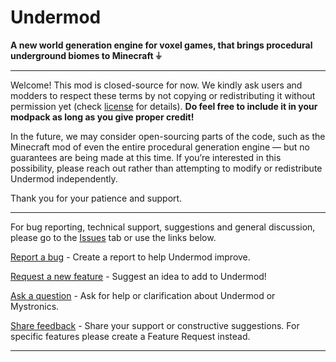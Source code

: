 # Undermod

**A new world generation engine for voxel games, that brings procedural underground biomes to Minecraft ⏚**

---

Welcome! This mod is closed-source for now. We kindly ask users and modders to respect these terms by not copying or redistributing it without permission yet (check [license](https://github.com/mystronics/undermod/tree/main?tab=License-1-ov-file) for details). **Do feel free to include it in your modpack as long as you give proper credit!**

In the future, we may consider open-sourcing parts of the code, such as the Minecraft mod of even the entire procedural generation engine — but no guarantees are being made at this time. If you’re interested in this possibility, please reach out rather than attempting to modify or redistribute Undermod independently.

Thank you for your patience and support.

---

For bug reporting, technical support, suggestions and general discussion, please go to the [Issues](https://github.com/mystronics/undermod/issues) tab or use the links below.

[Report a bug](https://github.com/mystronics/undermod/issues/new?template=bug-report.md) - Create a report to help Undermod improve.

[Request a new feature](https://github.com/mystronics/undermod/issues/new?template=feature-request.md) - Suggest an idea to add to Undermod!

[Ask a question](https://github.com/mystronics/undermod/issues/new?template=question.md) - Ask for help or clarification about Undermod or Mystronics.

[Share feedback](https://github.com/mystronics/undermod/issues/new?template=feedback.md) - Share your support or constructive suggestions. For specific features please create a Feature Request instead.

---

